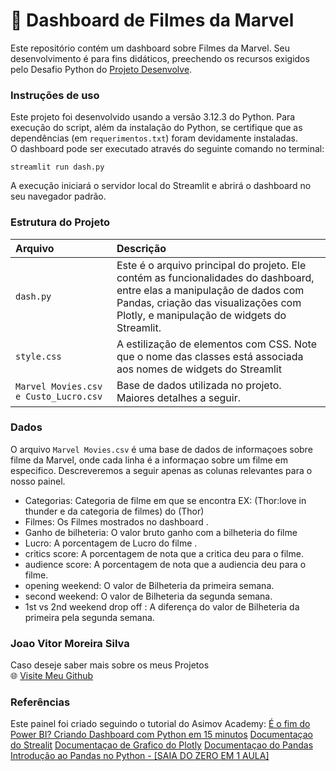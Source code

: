# :superhero: Dashboard de Filmes da Marvel
Este repositório contém um dashboard sobre Filmes da Marvel. Seu desenvolvimento é para fins didáticos, preechendo os recursos exigidos pelo Desafio Python do [Projeto Desenvolve](http://projetodesenvolve.com.br).

### Instruções de uso
Este projeto foi desenvolvido usando a versão 3.12.3 do Python. Para execução do script, além da instalação do Python, se certifique que as dependências (em `requerimentos.txt`) foram devidamente instaladas. <br>
O dashboard pode ser executado através do seguinte comando no terminal:
```
streamlit run dash.py
```
A execução iniciará o servidor local do Streamlit e abrirá o dashboard no seu navegador padrão.

### Estrutura do Projeto
| Arquivo   | Descrição |
| :-------- | :------- |
| `dash.py`  | Este é o arquivo principal do projeto. Ele contém as funcionalidades do dashboard, entre elas a manipulação de dados com Pandas, criação das visualizações com Plotly, e manipulação de widgets do Streamlit.    |
| `style.css` | A estilização de elementos com CSS. Note que o nome das classes está associada aos nomes de widgets do Streamlit |
| `Marvel Movies.csv e Custo_Lucro.csv`   | Base de dados utilizada no projeto. Maiores detalhes a seguir.   |

### Dados
O arquivo `Marvel Movies.csv` é uma base de dados de informaçoes sobre filme da Marvel, onde cada linha é a informaçao sobre um filme em especifico. Descreveremos a seguir apenas as colunas relevantes para o nosso painel.
* Categorias: Categoria de filme em que se encontra EX: (Thor:love in thunder e da categoria de filmes) do (Thor)
* Filmes: Os Filmes mostrados no dashboard .
* Ganho de bilheteria: O valor bruto ganho com a bilheteria do filme
* Lucro: A porcentagem de Lucro do filme .
* critics score: A porcentagem de nota que a critica deu para o filme.
* audience score: A porcentagem de nota que a audiencia deu para o filme.
* opening weekend: O valor de Bilheteria da primeira semana.
* second weekend: O valor de Bilheteria da segunda semana.
* 1st vs 2nd weekend drop off : A diferença do valor de Bilheteria da primeira pela segunda semana.

### Joao Vitor Moreira Silva 
Caso deseje saber mais sobre os meus Projetos <br>
🌐 [Visite Meu Github](https://github.com/iShoockx) <br>
>

### Referências
Este painel foi criado seguindo o tutorial do Asimov Academy: [É o fim do Power BI? Criando Dashboard com Python em 15 minutos](https://youtu.be/P6E_Kts9pxE?si=6ZU2ilvVCR-Af_mW)
[Documentaçao do Strealit](https://docs.streamlit.io/)
[Documentaçao de Grafico do Plotly](https://plotly.com/python/)
[Documentaçao do Pandas](https://pandas.pydata.org/docs/)
[Introdução ao Pandas no Python - [SAIA DO ZERO EM 1 AULA]](https://www.youtube.com/watch?v=C0aj3FjN5e0&t=1396s)
